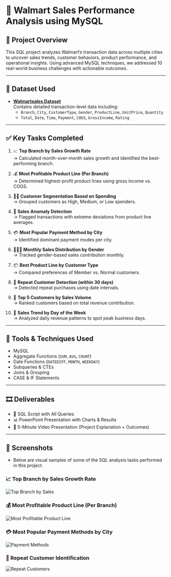 # 🛒 Walmart Sales Performance Analysis using MySQL

## 📘 Project Overview

This SQL project analyzes Walmart’s transaction data across multiple cities to uncover sales trends, customer behaviors, product performance, and operational insights. Using advanced MySQL techniques, we addressed 10 real-world business challenges with actionable outcomes.

---

## 📂 Dataset Used

- **[Walmartsales Dataset](https://docs.google.com/spreadsheets/d/1O-j6vD_uMm37pzYwvhVToTqZxw_01OTB0x2q0z00Yrc/edit?usp=sharing)**  
  Contains detailed transaction-level data including:
  - `Branch`, `City`, `CustomerType`, `Gender`, `ProductLine`, `UnitPrice`, `Quantity`
  - `Total`, `Date`, `Time`, `Payment`, `COGS`, `GrossIncome`, `Rating`

---

## ✅ Key Tasks Completed

1. 📈 **Top Branch by Sales Growth Rate**  
   → Calculated month-over-month sales growth and identified the best-performing branch.

2. 💰 **Most Profitable Product Line (Per Branch)**  
   → Determined highest-profit product lines using gross income vs. COGS.

3. 🧍‍♂️ **Customer Segmentation Based on Spending**  
   → Grouped customers as High, Medium, or Low spenders.

4. 🚨 **Sales Anomaly Detection**  
   → Flagged transactions with extreme deviations from product line averages.

5. 💳 **Most Popular Payment Method by City**  
   → Identified dominant payment modes per city.

6. 👨‍🦰👩 **Monthly Sales Distribution by Gender**  
   → Tracked gender-based sales contribution monthly.

7. 📦 **Best Product Line by Customer Type**  
   → Compared preferences of Member vs. Normal customers.

8. 🔁 **Repeat Customer Detection (within 30 days)**  
   → Detected repeat purchases using date intervals.

9. 🏅 **Top 5 Customers by Sales Volume**  
   → Ranked customers based on total revenue contribution.

10. 📅 **Sales Trend by Day of the Week**  
   → Analyzed daily revenue patterns to spot peak business days.

---

## 🧰 Tools & Techniques Used

- MySQL
- Aggregate Functions (`SUM`, `AVG`, `COUNT`)
- Date Functions (`DATEDIFF`, `MONTH`, `WEEKDAY`)
- Subqueries & CTEs
- Joins & Grouping
- CASE & IF Statements

---

## 🎞️ Deliverables

- 📄 SQL Script with All Queries
- 📊 PowerPoint Presentation with Charts & Results
- 🎥 5-Minute Video Presentation (Project Explanation + Outcomes)

---

## 📸 Screenshots

- Below are visual samples of some of the SQL analysis tasks performed in this project.

### 📈 Top Branch by Sales Growth Rate
![Top Branch by Sales](Screenshots/Top%20Branch%20by%20Sales.png)

### 💰 Most Profitable Product Line (Per Branch)
![Most Profitable Product Line](Screenshots/Most%20Profitable%20P_line.png)

### 💳 Most Popular Payment Methods by City
![Payment Methods](Screenshots/Payment_methods.png)

### 🔁 Repeat Customer Identification
![Repeat Customers](Screenshots/Repeat_Cust.png)


